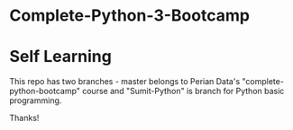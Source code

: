 # Complete-Python-3-Bootcamp
# Self Learning

This repo has two branches - master belongs to Perian Data's "complete-python-bootcamp" course and "Sumit-Python" is branch for Python basic programming.

Thanks!
